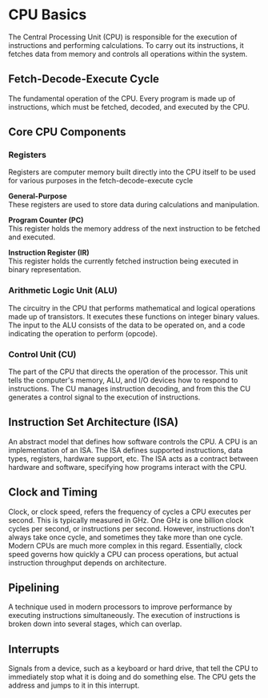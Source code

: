 # CPU Basics
The Central Processing Unit (CPU) is responsible for the execution of instructions and performing calculations. To carry out its instructions, it fetches data from memory and controls all operations within the system.

## Fetch-Decode-Execute Cycle
The fundamental operation of the CPU. Every program is made up of instructions, which must be fetched, decoded, and executed by the CPU.

## Core CPU Components
### Registers
Registers are computer memory built directly into the CPU itself to be used for various purposes in the fetch-decode-execute cycle

**General-Purpose**  
These registers are used to store data during calculations and manipulation.

**Program Counter (PC)**  
This register holds the memory address of the next instruction to be fetched and executed.

**Instruction Register (IR)**  
This register holds the currently fetched instruction being executed in binary representation.

### Arithmetic Logic Unit (ALU)
The circuitry in the CPU that performs mathematical and logical operations made up of transistors. It executes these functions on integer binary values. The input to the ALU consists of the data to be operated on, and a code indicating the operation to perform (opcode).

### Control Unit (CU)
The part of the CPU that directs the operation of the processor. This unit tells the computer's memory, ALU, and I/O devices how to respond to instructions. The CU manages instruction decoding, and from this the CU generates a control signal to the execution of instructions.

## Instruction Set Architecture (ISA)
An abstract model that defines how software controls the CPU. A CPU is an implementation of an ISA. The ISA defines supported instructions, data types, registers, hardware support, etc. The ISA acts as a contract between hardware and software, specifying how programs interact with the CPU.

## Clock and Timing
Clock, or clock speed, refers the frequency of cycles a CPU executes per second. This is typically measured in GHz. One GHz is one billion clock cycles per second, or instructions per second. However, instructions don't always take once cycle, and sometimes they take more than one cycle. Modern CPUs are much more complex in this regard. Essentially, clock speed governs how quickly a CPU can process operations, but actual instruction throughput depends on architecture.

## Pipelining
A technique used in modern processors to improve performance by executing instructions simultaneously. The execution of instructions is broken down into several stages, which can overlap.

## Interrupts
Signals from a device, such as a keyboard or hard drive, that tell the CPU to immediately stop what it is doing and do something else. The CPU gets the address and jumps to it in this interrupt. 
